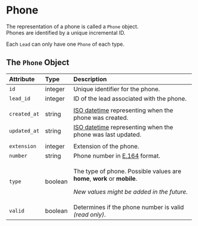 # Phone

The representation of a phone is called a `Phone` object.  
Phones are identified by a unique incremental ID.

Each `Lead` can only have one `Phone` of each type.

## The `Phone` Object

<table>
  <thead>
    <tr>
      <th style="text-align:left"><b>Attribute</b>
      </th>
      <th style="text-align:left"><b>Type</b>
      </th>
      <th style="text-align:left"><b>Description</b>
      </th>
    </tr>
  </thead>
  <tbody>
    <tr>
      <td style="text-align:left"><code>id</code>
      </td>
      <td style="text-align:left">integer</td>
      <td style="text-align:left">Unique identifier for the phone.</td>
    </tr>
    <tr>
      <td style="text-align:left"><code>lead_id</code>
      </td>
      <td style="text-align:left">integer</td>
      <td style="text-align:left">ID of the lead associated with the phone.</td>
    </tr>
    <tr>
      <td style="text-align:left"></td>
      <td style="text-align:left"></td>
      <td style="text-align:left"></td>
    </tr>
    <tr>
      <td style="text-align:left"><code>created_at</code>
      </td>
      <td style="text-align:left">string</td>
      <td style="text-align:left"><a href="https://en.wikipedia.org/wiki/ISO_8601">ISO datetime</a> representing
        when the phone was created.</td>
    </tr>
    <tr>
      <td style="text-align:left"><code>updated_at</code>
      </td>
      <td style="text-align:left">string</td>
      <td style="text-align:left"><a href="https://en.wikipedia.org/wiki/ISO_8601">ISO datetime</a> representing
        when the phone was last updated.</td>
    </tr>
    <tr>
      <td style="text-align:left"></td>
      <td style="text-align:left"></td>
      <td style="text-align:left"></td>
    </tr>
    <tr>
      <td style="text-align:left"><code>extension</code>
      </td>
      <td style="text-align:left">integer</td>
      <td style="text-align:left">Extension of the phone.</td>
    </tr>
    <tr>
      <td style="text-align:left"><code>number</code>
      </td>
      <td style="text-align:left">string</td>
      <td style="text-align:left">Phone number in <a href="https://www.twilio.com/docs/glossary/what-e164">E.164</a> format.</td>
    </tr>
    <tr>
      <td style="text-align:left"><code>type</code>
      </td>
      <td style="text-align:left">boolean</td>
      <td style="text-align:left">
        <p>The type of phone. Possible values are <b>home</b>, <b>work</b> or <b>mobile</b>.</p>
        <p><em>New values might be added in the future.</em>
        </p>
      </td>
    </tr>
    <tr>
      <td style="text-align:left"><code>valid</code>
      </td>
      <td style="text-align:left">boolean</td>
      <td style="text-align:left">Determines if the phone number is valid <em>(read only)</em>.</td>
    </tr>
  </tbody>
</table>